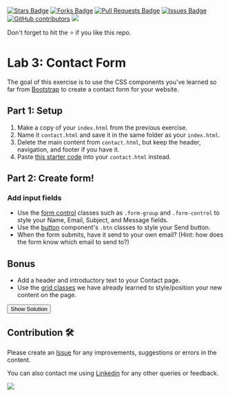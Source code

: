 <a href="https://github.com/drshahizan/learn-php/stargazers"><img src="https://img.shields.io/github/stars/drshahizan/learn-php" alt="Stars Badge"/></a>
<a href="https://github.com/drshahizan/learn-php/network/members"><img src="https://img.shields.io/github/forks/drshahizan/learn-php" alt="Forks Badge"/></a>
<a href="https://github.com/drshahizan/learn-php/pulls"><img src="https://img.shields.io/github/issues-pr/drshahizan/learn-php" alt="Pull Requests Badge"/></a>
<a href="https://github.com/drshahizan/learn-php/issues"><img src="https://img.shields.io/github/issues/drshahizan/learn-php" alt="Issues Badge"/></a>
<a href="https://github.com/drshahizan/learn-php/graphs/contributors"><img alt="GitHub contributors" src="https://img.shields.io/github/contributors/drshahizan/learn-php?color=2b9348"></a>
![](https://visitor-badge.glitch.me/badge?page_id=drshahizan/learn-php)

Don't forget to hit the :star: if you like this repo.

# Lab 3: Contact Form

The goal of this exercise is to use the CSS components you've learned so far from [Bootstrap](https://getbootstrap.com/docs/5.3/getting-started/introduction/) to create a contact form for your website.

## Part 1: Setup

1. Make a copy of your `index.html` from the previous exercise.
2. Name it `contact.html` and save it in the same folder as your `index.html`.
3. Delete the main content from `contact.html`, but keep the header, navigation, and footer if you have it.
4. Paste [this starter code](/bootstrap-hosting-github/exercises/contact/contact_starter) into your `contact.html` instead.

## Part 2: Create form!

### Add input fields
- Use the [form control](http://v4-alpha.getbootstrap.com/components/forms/#form-controls) classes such as `.form-group` and `.form-control` to style your Name, Email, Subject, and Message fields.
- Use the [button](http://v4-alpha.getbootstrap.com/components/buttons/) component's `.btn` classes to style your Send button.
- When the form submits, have it send to your own email? (Hint: how does the form know which email to send to?)

## Bonus
- Add a header and introductory text to your Contact page.
- Use the [grid classes](http://v4-alpha.getbootstrap.com/layout/grid) we have already learned to style/position your new content on the page.

<button class="btn" onclick="showSolution();">Show Solution</button>

<div id="solution" style="display:none; margin-top: 20px;">
<a href='/bootstrap-hosting-github/exercises/contact/contact_solution' target='_blank'>View Solution in New Window</a>
</p>

<script>
function showSolution() {
  if (confirm('You surrrrre?')) {
    document.getElementById('solution').style.display = 'block';
    window.scrollTo(0, document.body.scrollHeight);
  }
}
</script>
</div>

## Contribution 🛠️
Please create an [Issue](https://github.com/drshahizan/learn-php/issues) for any improvements, suggestions or errors in the content.

You can also contact me using [Linkedin](https://www.linkedin.com/in/drshahizan/) for any other queries or feedback.

![](https://visitor-badge.glitch.me/badge?page_id=drshahizan)
